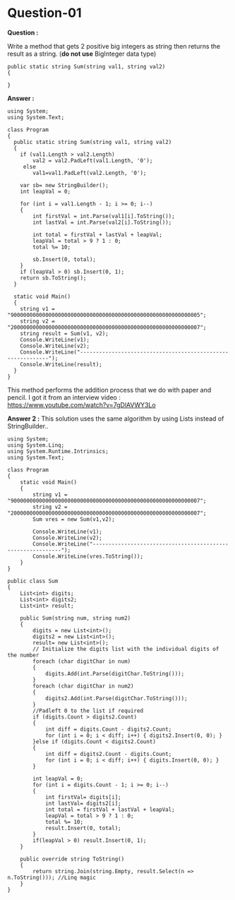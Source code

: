 # Question-01

**Question :**<br>

Write a method that gets 2 positive big integers as string then returns the result as a string. (**do not use** BigInteger data type)<br>

    public static string Sum(string val1, string val2)
    {
   
    }

**Answer :**<br>

    using System;
    using System.Text;
    
    class Program
    {
      public static string Sum(string val1, string val2)
      {
        if (val1.Length > val2.Length)
            val2 = val2.PadLeft(val1.Length, '0');
         else
            val1=val1.PadLeft(val2.Length, '0');    

        var sb= new StringBuilder();
        int leapVal = 0;

        for (int i = val1.Length - 1; i >= 0; i--) 
        {
            int firstVal = int.Parse(val1[i].ToString());
            int lastVal = int.Parse(val2[i].ToString());

            int total = firstVal + lastVal + leapVal;
            leapVal = total > 9 ? 1 : 0;
            total %= 10;

            sb.Insert(0, total);
        }
        if (leapVal > 0) sb.Insert(0, 1);
        return sb.ToString();
      }

      static void Main()
      {
        string v1 = "900000000000000000000000000000000000000000000000000000000005";
        string v2 = "200000000000000000000000000000000000000000000000000000000007";
        string result = Sum(v1, v2);
        Console.WriteLine(v1);
        Console.WriteLine(v2);
        Console.WriteLine("------------------------------------------------------------");
        Console.WriteLine(result);
      }
    }

This method performs the addition process that we do with paper and pencil. I got it from an interview video :<br>
https://www.youtube.com/watch?v=7gDlAVWY3Lo<br>

**Answer 2 :** This solution uses the same algorithm by using Lists instead of StringBuilder..<br>

    using System;
    using System.Linq;
    using System.Runtime.Intrinsics;
    using System.Text;

    class Program
    {
        static void Main()
        {
            string v1 = "900000000000000000000000000000000000000000000000000000000007";
            string v2 = "200000000000000000000000000000000000000000000000000000000007";
            Sum vres = new Sum(v1,v2);

            Console.WriteLine(v1);
            Console.WriteLine(v2);
            Console.WriteLine("------------------------------------------------------------");
            Console.WriteLine(vres.ToString());
        }
    }

    public class Sum
    {
        List<int> digits;
        List<int> digits2;
        List<int> result;

        public Sum(string num, string num2)
        {       
            digits = new List<int>();
            digits2 = new List<int>();
            result= new List<int>();
            // Initialize the digits list with the individual digits of the number
            foreach (char digitChar in num)
            {
                digits.Add(int.Parse(digitChar.ToString()));
            }
            foreach (char digitChar in num2)
            {
                digits2.Add(int.Parse(digitChar.ToString()));
            }
            //Padleft 0 to the list if required
            if (digits.Count > digits2.Count) 
            { 
                int diff = digits.Count - digits2.Count;
                for (int i = 0; i < diff; i++) { digits2.Insert(0, 0); }
            }else if (digits.Count < digits2.Count) 
            {
                int diff = digits2.Count - digits.Count;
                for (int i = 0; i < diff; i++) { digits.Insert(0, 0); }
            }
        
            int leapVal = 0;
            for (int i = digits.Count - 1; i >= 0; i--) 
            { 
                int firstVal= digits[i];
                int lastVal= digits2[i];
                int total = firstVal + lastVal + leapVal;
                leapVal = total > 9 ? 1 : 0;
                total %= 10;
                result.Insert(0, total);
            }
            if(leapVal > 0) result.Insert(0, 1);
        }

        public override string ToString()
        {    
            return string.Join(string.Empty, result.Select(n => n.ToString())); //Linq magic
        }
    }
